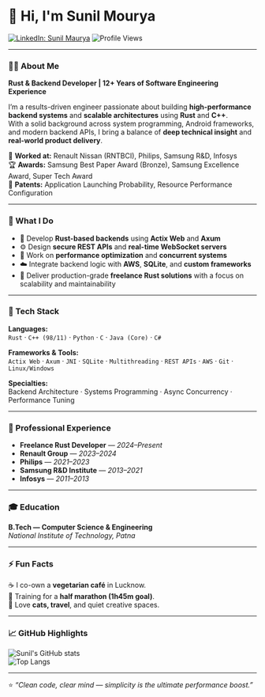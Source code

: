 # 👋 Hi, I'm **Sunil Mourya**

[![LinkedIn: Sunil Maurya](https://img.shields.io/badge/-Sunil%20Maurya-blue?style=flat-square&logo=Linkedin&logoColor=white&link=https://www.linkedin.com/in/sunilmourya/)](https://www.linkedin.com/in/sunilmourya/)
![Profile Views](https://komarev.com/ghpvc/?username=elinus&color=brightgreen)

---

### 🧑‍💻 About Me  
**Rust & Backend Developer | 12+ Years of Software Engineering Experience**

I’m a results-driven engineer passionate about building **high-performance backend systems** and **scalable architectures** using **Rust** and **C++**.  
With a solid background across system programming, Android frameworks, and modern backend APIs, I bring a balance of **deep technical insight** and **real-world product delivery**.

💼 **Worked at:** Renault Nissan (RNTBCI), Philips, Samsung R&D, Infosys  
🏆 **Awards:** Samsung Best Paper Award (Bronze), Samsung Excellence Award, Super Tech Award  
🔬 **Patents:** Application Launching Probability, Resource Performance Configuration  

---

### 🦀 What I Do
- 🚀 Develop **Rust-based backends** using **Actix Web** and **Axum**  
- ⚙️ Design **secure REST APIs** and **real-time WebSocket servers**  
- 🧩 Work on **performance optimization** and **concurrent systems**  
- ☁️ Integrate backend logic with **AWS**, **SQLite**, and **custom frameworks**  
- 🔄 Deliver production-grade **freelance Rust solutions** with a focus on scalability and maintainability  

---

### 🧰 Tech Stack  
**Languages:**  
`Rust` · `C++ (98/11)` · `Python` · `C` · `Java (Core)` · `C#`  

**Frameworks & Tools:**  
`Actix Web` · `Axum` · `JNI` · `SQLite` · `Multithreading` · `REST APIs` · `AWS` · `Git` · `Linux/Windows`  

**Specialties:**  
Backend Architecture · Systems Programming · Async Concurrency · Performance Tuning  

---

### 🧠 Professional Experience  
- **Freelance Rust Developer** — *2024–Present*  
- **Renault Group** — *2023–2024*  
- **Philips** — *2021–2023*  
- **Samsung R&D Institute** — *2013–2021*  
- **Infosys** — *2011–2013*   

---

### 🎓 Education  
**B.Tech — Computer Science & Engineering**  
*National Institute of Technology, Patna*  

---

### ⚡ Fun Facts  
☕ I co-own a **vegetarian café** in Lucknow.  
🏃 Training for a **half marathon (1h45m goal)**.  
🐾 Love **cats, travel**, and quiet creative spaces.  

---

### 📈 GitHub Highlights  
![Sunil's GitHub stats](https://github-readme-stats.vercel.app/api?username=elinus&show_icons=true&theme=tokyonight)  
![Top Langs](https://github-readme-stats.vercel.app/api/top-langs/?username=elinus&layout=compact&theme=tokyonight)

---

⭐️ _“Clean code, clear mind — simplicity is the ultimate performance boost.”_
